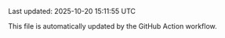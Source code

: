 Last updated: 2025-10-20 15:11:55 UTC

This file is automatically updated by the GitHub Action workflow.

